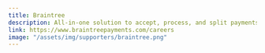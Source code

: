 ```yaml
---
title: Braintree
description: All-in-one solution to accept, process, and split payments in your mobile app or online
link: https://www.braintreepayments.com/careers
image: "/assets/img/supporters/braintree.png"
---
```

